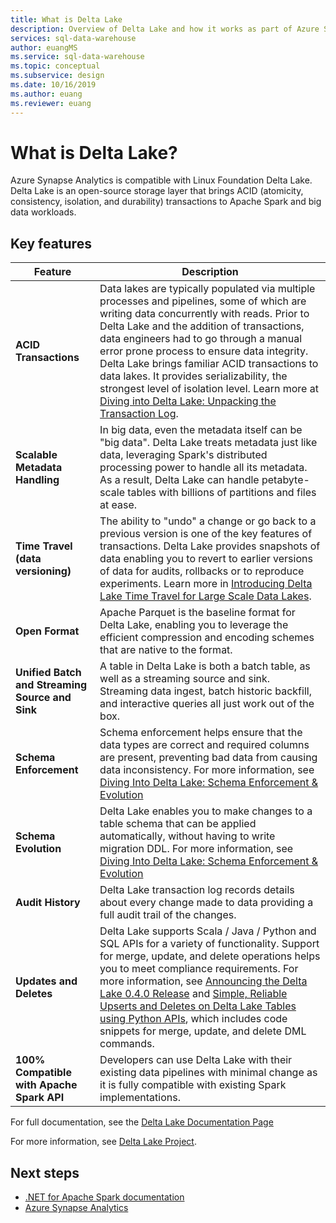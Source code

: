 ```yaml
---
title: What is Delta Lake 
description: Overview of Delta Lake and how it works as part of Azure Synapse Analytics
services: sql-data-warehouse 
author: euangMS 
ms.service: sql-data-warehouse 
ms.topic: conceptual 
ms.subservice: design 
ms.date: 10/16/2019 
ms.author: euang 
ms.reviewer: euang
---
```


# What is Delta Lake?

Azure Synapse Analytics is compatible with Linux Foundation Delta Lake. Delta Lake is an open-source storage layer that brings ACID (atomicity, consistency, isolation, and durability) transactions to Apache Spark and big data workloads.

## Key features

| Feature | Description |
| --- | --- |
| **ACID Transactions** | Data lakes are typically populated via multiple processes and pipelines, some of which are writing data concurrently with reads. Prior to Delta Lake and the addition of transactions, data engineers had to go through a manual error prone process to ensure data integrity. Delta Lake brings familiar ACID transactions to data lakes. It provides serializability, the strongest level of isolation level. Learn more at [Diving into Delta Lake: Unpacking the Transaction Log](https://databricks.com/blog/2019/08/21/diving-into-delta-lake-unpacking-the-transaction-log.html).|
| **Scalable Metadata Handling** | In big data, even the metadata itself can be "big data". Delta Lake treats metadata just like data, leveraging Spark's distributed processing power to handle all its metadata. As a result, Delta Lake can handle petabyte-scale tables with billions of partitions and files at ease. |
| **Time Travel (data versioning)** | The ability to "undo" a change or go back to a previous version is one of the key features of transactions. Delta Lake provides snapshots of data enabling you to revert to earlier versions of data for audits, rollbacks or to reproduce experiments. Learn more in [Introducing Delta Lake Time Travel for Large Scale Data Lakes](https://databricks.com/blog/2019/02/04/introducing-delta-time-travel-for-large-scale-data-lakes.html). |
| **Open Format** | Apache Parquet is the baseline format for Delta Lake, enabling you to leverage the efficient compression and encoding schemes that are native to the format. |
| **Unified Batch and Streaming Source and Sink** | A table in Delta Lake is both a batch table, as well as a streaming source and sink. Streaming data ingest, batch historic backfill, and interactive queries all just work out of the box. |
| **Schema Enforcement** | Schema enforcement helps ensure that the data types are correct and required columns are present, preventing bad data from causing data inconsistency. For more information, see [Diving Into Delta Lake: Schema Enforcement & Evolution](https://databricks.com/blog/2019/09/24/diving-into-delta-lake-schema-enforcement-evolution.html) |
| **Schema Evolution** | Delta Lake enables you to make changes to a table schema that can be applied automatically, without having to write migration DDL. For more information, see [Diving Into Delta Lake: Schema Enforcement & Evolution](https://databricks.com/blog/2019/09/24/diving-into-delta-lake-schema-enforcement-evolution.html) |
| **Audit History** | Delta Lake transaction log records details about every change made to data providing a full audit trail of the changes. |
| **Updates and Deletes** | Delta Lake supports Scala / Java / Python and SQL APIs for a variety of functionality. Support for merge, update, and delete operations helps you to meet compliance requirements. For more information, see [Announcing the Delta Lake 0.4.0 Release](https://delta.io/news/delta-lake-0-4-0-released/) and [Simple, Reliable Upserts and Deletes on Delta Lake Tables using Python APIs](https://databricks.com/blog/2019/10/03/simple-reliable-upserts-and-deletes-on-delta-lake-tables-using-python-apis.html), which includes code snippets for merge, update, and delete DML commands. |
| **100% Compatible with Apache Spark API** | Developers can use Delta Lake with their existing data pipelines with minimal change as it is fully compatible with existing Spark implementations. |

For full documentation, see the [Delta Lake Documentation Page](https://docs.delta.io/latest/delta-intro.html)

For more information, see [Delta Lake Project](https://lfprojects.org).

## Next steps

- [.NET for Apache Spark documentation](https://docs.microsoft.com/dotnet/spark)
- [Azure Synapse Analytics](https://docs.microsoft.com/azure/synapse-analytics)
